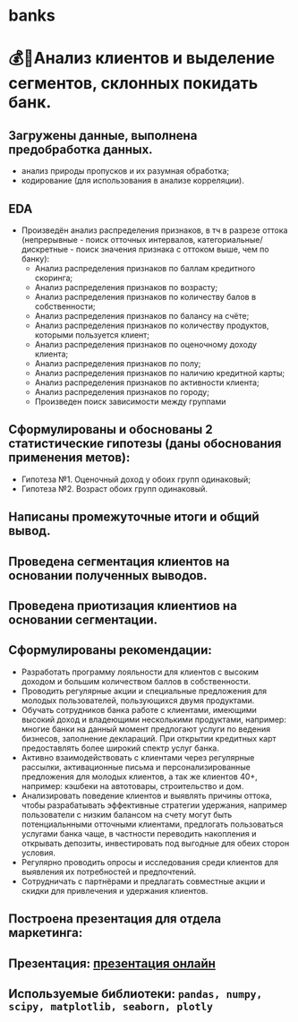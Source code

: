 # banks
# :moneybag::bank:Анализ клиентов и выделение сегментов, склонных покидать банк.
## Загружены данные, выполнена предобработка данных.
- анализ природы пропусков и их разумная обработка;
- кодирование (для использования в анализе корреляции).
## EDA
- Произведён анализ распределения признаков, в тч в разрезе оттока (непрерывные - поиск отточных интервалов, категориальные/дискретные - поиск значения признака с оттоком выше, чем по банку):
  - Анализ распределения признаков по баллам кредитного скоринга;
  - Анализ распределения признаков по возрасту;
  - Анализ распределения признаков по количеству балов в собственности;
  - Анализ распределения признаков по балансу на счёте;
  - Анализ распределения признаков по количеству продуктов, которыми пользуется клиент;
  - Анализ распределения признаков по оценочному доходу клиента;
  - Анализ распределения признаков по полу;
  - Анализ распределения признаков по наличию кредитной карты;
  - Анализ распределения признаков по активности клиента;
  - Анализ распределения признаков по городу;
  - Произведен поиск зависимости между группами
## Сформулированы и обоснованы 2 статистические гипотезы (даны обоснования применения метов):
- Гипотеза №1. Оценочный доход у обоих групп одинаковый;
- Гипотеза №2. Возраст обоих групп одинаковый.
## Написаны промежуточные итоги и общий вывод.
## Проведена сегментация клиентов на основании полученных выводов.
## Проведена приотизация клиентиов на основании сегментации.
## Сформулированы рекомендации:
- Разработать программу лояльности для клиентов с высоким доходом и большим количеством баллов в собственности.
- Проводить регулярные акции и специальные предложения для молодых пользователей, пользующихся двумя продуктами.
- Обучать сотрудников банка работе с клиентами, имеющими высокий доход и владеющими несколькими продуктами, например: многие банки на данный момент предлогают услуги по ведения бизнесов, заполнение деклараций. При открытии кредитных карт предоставлять более широкий спектр услуг банка.
- Активно взаимодействовать с клиентами через регулярные рассылки, активационные письма и персонализированные предложения для молодых клиентов, а так же клиентов 40+, например: кэшбеки на автотовары, строительство и дом.
- Анализировать поведение клиентов и выявлять причины оттока, чтобы разрабатывать эффективные стратегии удержания, например пользователи с низким балансом на счету могут быть потенциальнными отточными клиентами, предлогать пользоваться услугами банка чаще, в частности переводить накопления и открывать депозиты, инвестировать под выгодные для обеих сторон условия.
- Регулярно проводить опросы и исследования среди клиентов для выявления их потребностей и предпочтений.
- Сотрудничать с партнёрами и предлагать совместные акции и скидки для привлечения и удержания клиентов.
## Построена презентация для отдела маркетинга:
## Презентация: <a href = "https://drive.google.com/file/d/1Nh_GYxj4yl0r13Guwjfb5jlOS8gx28h_/view?usp=drive_link">презентация онлайн</a>
## Используемые библиотеки: `pandas, numpy, scipy, matplotlib, seaborn, plotly`

